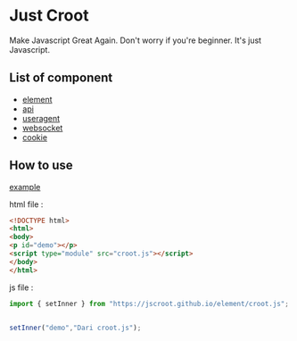 # Just Croot

Make Javascript Great Again. Don't worry if you're beginner. It's just Javascript.

## List of component

* [element](https://jscroot.github.io/element/croot.js)
* [api](https://jscroot.github.io/api/croot.js)
* [useragent](https://jscroot.github.io/useragent/croot.js)
* [websocket](https://jscroot.github.io/websocket/croot.js)
* [cookie](https://jscroot.github.io/cookie/croot.js)

## How to use

[example](https://jscroot.github.io/croot.html)

html file :

```html
<!DOCTYPE html>
<html>
<body>
<p id="demo"></p>
<script type="module" src="croot.js"></script>
</body>
</html>
```

js file :

```js
import { setInner } from "https://jscroot.github.io/element/croot.js";


setInner("demo","Dari croot.js");
```
